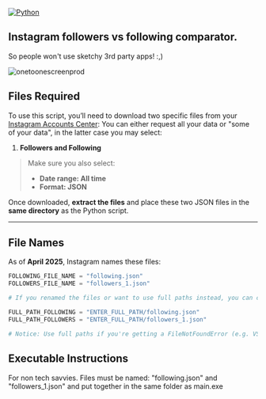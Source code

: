 [![Python](https://img.shields.io/badge/Python-3.9.5-blue.svg)](https://www.python.org/)

## Instagram followers vs following comparator.
So people won't use sketchy 3rd party apps! :,)

![onetoonescreenprod](https://github.com/user-attachments/assets/f3be1fb4-1606-4f9d-afc5-bc2a3a25edc1)

## Files Required

To use this script, you’ll need to download two specific files from your [Instagram Accounts Center](https://accountscenter.instagram.com/info_and_permissions/dyi/):
You can either request all your data or "some of your data", in the latter case you may select:
1. **Followers and Following**


> Make sure you also select:
> - **Date range: All time**
> - **Format: JSON**

Once downloaded, **extract the files** and place these two JSON files in the **same directory** as the Python script.

---

##  File Names

As of **April 2025**, Instagram names these files:

```python
FOLLOWING_FILE_NAME = "following.json"
FOLLOWERS_FILE_NAME = "followers_1.json"

# If you renamed the files or want to use full paths instead, you can customize:

FULL_PATH_FOLLOWING = "ENTER_FULL_PATH/following.json"
FULL_PATH_FOLLOWERS = "ENTER_FULL_PATH/followers_1.json"

# Notice: Use full paths if you're getting a FileNotFoundError (e.g. VSCode not running the script from the actual script location).
```

##  Executable Instructions

For non tech savvies. Files must be named: "following.json" and "followers_1.json" and put together in the same folder as main.exe
